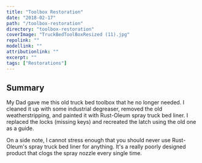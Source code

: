 ```yaml
---
title: "Toolbox Restoration"
date: "2018-02-17"
path: "/toolbox-restoration"
directory: "toolbox-restoration"
coverImage: "TruckBedToolBoxResized (11).jpg"
repolink: ""
modellink: ""
attributionlink: ""
excerpt: ""
tags: ["Restorations"]
---
```


## Summary

My Dad gave me this old truck bed toolbox that he no longer needed. I cleaned it up with some industrial degreaser, removed the old weatherstripping, and painted it with Rust-Oleum spray truck bed liner. I replaced the locks (missing keys) and recreated the latch using the old one as a guide.

On a side note, I cannot stress enough that you should never use Rust-Oleum's spray truck bed liner for anything. It's a really poorly designed product that clogs the spray nozzle every single time.